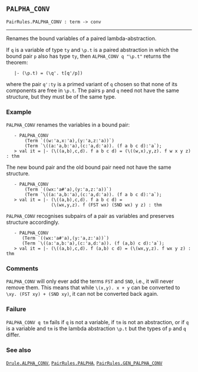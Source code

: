 ## `PALPHA_CONV`

``` hol4
PairRules.PALPHA_CONV : term -> conv
```

------------------------------------------------------------------------

Renames the bound variables of a paired lambda-abstraction.

If `q` is a variable of type `ty` and `\p.t` is a paired abstraction in
which the bound pair `p` also has type `ty`, then `ALPHA_CONV q "\p.t"`
returns the theorem:

``` hol4
   |- (\p.t) = (\q'. t[q'/p])
```

where the pair `q':ty` is a primed variant of `q` chosen so that none of
its components are free in `\p.t`. The pairs `p` and `q` need not have
the same structure, but they must be of the same type.

### Example

`PALPHA_CONV` renames the variables in a bound pair:

``` hol4
   - PALPHA_CONV
       (Term `((w:'a,x:'a),(y:'a,z:'a))`)
       (Term `\((a:'a,b:'a),(c:'a,d:'a)). (f a b c d):'a`);
   > val it = |- (\((a,b),c,d). f a b c d) = (\((w,x),y,z). f w x y z) : thm
```

The new bound pair and the old bound pair need not have the same
structure.

``` hol4
   - PALPHA_CONV
       (Term `((wx:'a#'a),(y:'a,z:'a))`)
       (Term `\((a:'a,b:'a),(c:'a,d:'a)). (f a b c d):'a`);
   > val it = |- (\((a,b),c,d). f a b c d) =
                 (\(wx,y,z). f (FST wx) (SND wx) y z) : thm
```

`PALPHA_CONV` recognises subpairs of a pair as variables and preserves
structure accordingly.

``` hol4
   - PALPHA_CONV
      (Term `((wx:'a#'a),(y:'a,z:'a))`)
      (Term `\((a:'a,b:'a),(c:'a,d:'a)). (f (a,b) c d):'a`);
   > val it = |- (\((a,b),c,d). f (a,b) c d) = (\(wx,y,z). f wx y z) : thm
```

### Comments

`PALPHA_CONV` will only ever add the terms `FST` and `SND`, i.e., it
will never remove them. This means that while `\(x,y). x + y` can be
converted to `\xy. (FST xy) + (SND xy)`, it can not be converted back
again.

### Failure

`PALPHA_CONV q tm` fails if `q` is not a variable, if `tm` is not an
abstraction, or if `q` is a variable and `tm` is the lambda abstraction
`\p.t` but the types of `p` and `q` differ.

### See also

[`Drule.ALPHA_CONV`](#Drule.ALPHA_CONV),
[`PairRules.PALPHA`](#PairRules.PALPHA),
[`PairRules.GEN_PALPHA_CONV`](#PairRules.GEN_PALPHA_CONV)
